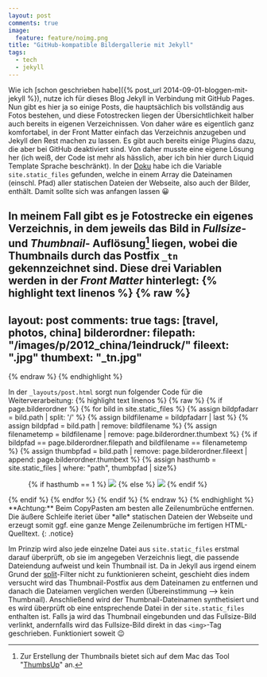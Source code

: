 ```yaml
---
layout: post
comments: true
image: 
  feature: feature/noimg.png
title: "GitHub-kompatible Bildergallerie mit Jekyll"
tags: 
  - tech
  - jekyll
---
```


Wie ich [schon geschrieben habe]({% post_url 2014-09-01-bloggen-mit-jekyll %}), nutze ich für dieses Blog Jekyll in Verbindung mit GitHub Pages. Nun gibt es hier ja so einige Posts, die hauptsächlich bis vollständig aus Fotos bestehen, und diese Fotostrecken liegen der Übersichtlichkeit halber auch bereits in eigenen Verzeichnissen.
Von daher wäre es eigentlich ganz komfortabel, in der Front Matter einfach das Verzeichnis anzugeben und Jekyll den Rest machen zu lassen. Es gibt auch bereits einige Plugins dazu, die aber bei GitHub deaktiviert sind. Von daher musste eine eigene Lösung her (ich weiß, der Code ist mehr als hässlich, aber ich bin hier durch Liquid Template Sprache beschränkt). In der [Doku](http://jekyllrb.com/docs/variables/) habe ich die Variable `site.static_files` gefunden, welche in einem Array die Dateinamen (einschl. Pfad) aller statischen Dateien der Webseite, also auch der Bilder, enthält. Damit sollte sich was anfangen lassen :grinning:

In meinem Fall gibt es je Fotostrecke ein eigenes Verzeichnis, in dem jeweils das Bild in *Fullsize*- und *Thumbnail*- Auflösung[^1] liegen, wobei die Thumbnails durch das Postfix `_tn` gekennzeichnet sind. Diese drei Variablen werden in der *Front Matter* hinterlegt:
{% highlight text linenos %}
{% raw %}
---
layout: post
comments: true
tags: [travel, photos, china]
bilderordner:
  filepath: "/images/p/2012_china/1eindruck/"
  fileext: ".jpg"
  thumbext: "_tn.jpg"
---
{% endraw %}
{% endhighlight %}

In der `_layouts/post.html` sorgt nun folgender Code für die Weiterverarbeitung:
{% highlight text linenos %}
{% raw %}
{% if page.bilderordner %}
{% for bild in site.static_files %}
{% assign bildpfadarr = bild.path | split: '/' %}
{% assign bildfilename = bildpfadarr | last %}
{% assign bildpfad = bild.path | remove: bildfilename %}
{% assign filenametemp = bildfilename | remove: page.bilderordner.thumbext %}
{% if bildpfad == page.bilderordner.filepath and bildfilename == filenametemp %}
  {% assign thumbpfad = bild.path | remove: page.bilderordner.fileext | append: page.bilderordner.thumbext %}
  {% assign hasthumb = site.static_files | where: "path", thumbpfad | size%}
  <figure>
  {% if hasthumb == 1 %}
    <a href="{{ site.url }}{{ bild.path }}"><img src="{{ site.url }}{{ thumbpfad }}"></a>
  {% else %}
    <a href="{{ site.url }}{{ bild.path }}"><img src="{{ site.url }}{{ bild.path }}"></a>
  {% endif %}
  </figure>
{% endif %}
{% endfor %}
{% endif %}
{% endraw %}
{% endhighlight %}
**Achtung:** Beim CopyPasten am besten alle Zeilenumbrüche entfernen. Die äußere Schleife iteriet über *alle* statischen Dateien der Webseite und erzeugt somit ggf. eine ganze Menge Zeilenumbrüche im fertigen HTML-Quelltext.
 {: .notice}

Im Prinzip wird also jede einzelne Datei aus `site.static_files` erstmal darauf überprüft, ob sie im angegeben Verzeichnis liegt, die passende Dateiendung aufweist und kein Thumbnail ist. Da in Jekyll aus irgend einem Grund der [split](http://docs.shopify.com/themes/liquid-documentation/filters/string-filters#split)-Filter nicht zu funktionieren scheint, geschieht dies indem versucht wird das Thumbnail-Postfix aus dem Dateinamen zu entfernen und danach die Dateiamen verglichen werden (Übereinstimmung --> kein Thumbnail). Anschließend wird der Thumbnail-Dateinamen synthetisiert und es wird überprüft ob eine entsprechende Datei in der `site.static_files` enthalten ist. Falls ja wird das Thumbnail eingebunden und das Fullsize-Bild verlinkt, andernfalls wird das Fullsize-Bild direkt in das `<img>`-Tag geschrieben. Funktioniert soweit :wink:

[^1]: Zur Erstellung der Thumbnails bietet sich auf dem Mac das Tool "[ThumbsUp](http://www.devontechnologies.com/products/freeware.html)" an.
